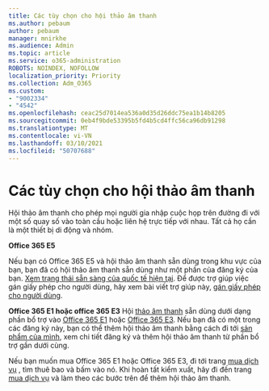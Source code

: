```yaml
---
title: Các tùy chọn cho hội thảo âm thanh
ms.author: pebaum
author: pebaum
manager: mnirkhe
ms.audience: Admin
ms.topic: article
ms.service: o365-administration
ROBOTS: NOINDEX, NOFOLLOW
localization_priority: Priority
ms.collection: Adm_O365
ms.custom:
- "9002334"
- "4542"
ms.openlocfilehash: ceac25d7014ea536a0d35d26ddc75ea1b14b8205
ms.sourcegitcommit: 0eb4f9bde53395b5fd4b5cd4ffc56ca96db91298
ms.translationtype: MT
ms.contentlocale: vi-VN
ms.lasthandoff: 03/10/2021
ms.locfileid: "50707688"
---
```

# <a name="options-for-audio-conferencing"></a>Các tùy chọn cho hội thảo âm thanh

Hội thảo âm thanh cho phép mọi người gia nhập cuộc họp trên đường đi với một số quay số vào toàn cầu hoặc liên hệ trực tiếp với nhau. Tất cả họ cần là một thiết bị di động và nhóm.

**Office 365 E5**

Nếu bạn có Office 365 E5 và hội thảo âm thanh sẵn dùng trong khu vực của bạn, bạn đã có hội thảo âm thanh sẵn dùng như một phần của đăng ký của bạn. [Xem trạng thái sẵn sàng của quốc tế hiện tại](https://go.microsoft.com/fwlink/p/?LinkID=839556). Để được trợ giúp việc gán giấy phép cho người dùng, hãy xem bài viết trợ giúp này, [gán giấy phép cho người dùng](https://docs.microsoft.com/microsoft-365/admin/manage/assign-licenses-to-users).

**Office 365 E1 hoặc office 365 E3** 
 Hội [thảo âm thanh](https://docs.microsoft.com/microsoftteams/audio-conferencing-in-office-365) sẵn dùng dưới dạng phần bổ trợ vào [Office 365 E1](https://www.microsoft.com/microsoft-365/business/office-365-enterprise-e1-business-software) hoặc [Office 365 E3](https://www.microsoft.com/microsoft-365/business/office-365-enterprise-e3-business-software).  Nếu bạn đã có một trong các đăng ký này, bạn có thể thêm hội thảo âm thanh bằng cách đi tới [sản phẩm của mình](https://go.microsoft.com/fwlink/p/?linkid=842054), xem chi tiết đăng ký và thêm hội thảo âm thanh từ phần bổ trợ gần dưới cùng.

Nếu bạn muốn mua Office 365 E1 hoặc Office 365 E3, đi tới trang [mua dịch vụ](https://go.microsoft.com/fwlink/p/?linkid=868433) , tìm thuê bao và bấm vào nó.  Khi hoàn tất kiểm xuất, hãy đi đến trang [mua dịch vụ](https://go.microsoft.com/fwlink/p/?linkid=868433) và làm theo các bước trên để thêm hội thảo âm thanh.
